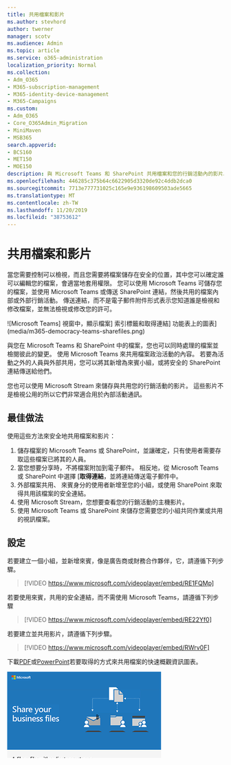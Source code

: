```yaml
---
title: 共用檔案和影片
ms.author: stevhord
author: twerner
manager: scotv
ms.audience: Admin
ms.topic: article
ms.service: o365-administration
localization_priority: Normal
ms.collection:
- Adm_O365
- M365-subscription-management
- M365-identity-device-management
- M365-Campaigns
ms.custom:
- Adm_O365
- Core_O365Admin_Migration
- MiniMaven
- MSB365
search.appverid:
- BCS160
- MET150
- MOE150
description: 與 Microsoft Teams 和 SharePoint 共用檔案和您的行銷活動內的影片。
ms.openlocfilehash: 446285c375b64c6622905d3320de92c4ddb2dca0
ms.sourcegitcommit: 7713e777731025c165e9e936198609503ade5665
ms.translationtype: MT
ms.contentlocale: zh-TW
ms.lasthandoff: 11/20/2019
ms.locfileid: "38753612"
---
```

# <a name="share-files-and-videos"></a>共用檔案和影片

當您需要控制可以檢視，而且您需要將檔案儲存在安全的位置，其中您可以確定誰可以編輯您的檔案，會適當地套用權限。 您可以使用 Microsoft Teams 可儲存您的檔案，並使用 Microsoft Teams 或傳送 SharePoint 連結，然後共用的檔案內部或外部行銷活動。 傳送連結，而不是電子郵件附件形式表示您知道誰是檢視和修改檔案，並無法檢視或修改您的許可。 

![Microsoft Teams] 視窗中，顯示檔案] 索引標籤和取得連結] 功能表上的圖表](media/m365-democracy-teams-sharefiles.png)

與您在 Microsoft Teams 和 SharePoint 中的檔案，您也可以同時處理的檔案並檢閱彼此的變更。 使用 Microsoft Teams 來共用檔案政治活動的內容。 若要為活動之外的人員與外部共用，您可以將其新增為來賓小組，或將安全的 SharePoint 連結傳送給他們。

您也可以使用 Microsoft Stream 來儲存與共用您的行銷活動的影片。 這些影片不是檢視公用的所以它們非常適合用於內部活動通訊。

## <a name="best-practices"></a>最佳做法

使用這些方法來安全地共用檔案和影片：

1. 儲存檔案的 Microsoft Teams 或 SharePoint，並讓確定，只有使用者需要存取這些檔案已將其的人員。 
2. 當您想要分享時，不將檔案附加到電子郵件。 相反地，從 Microsoft Teams 或 SharePoint 中選擇 [**取得連結**，並將連結傳送電子郵件中。
3. 外部檔案共用、 來賓身分的使用者新增至您的小組，或使用 SharePoint 來取得共用該檔案的安全連結。
4. 使用 Microsoft Stream，您想要查看您的行銷活動的主機影片。 
5. 使用 Microsoft Teams 或 SharePoint 來儲存您需要您的小組共同作業或共用的視訊檔案。

 
## <a name="set-up"></a>設定

若要建立一個小組，並新增來賓，像是廣告商或財務合作夥伴，它，請遵循下列步驟。

> [!VIDEO https://www.microsoft.com/videoplayer/embed/RE1FQMp]

若要使用來賓，共用的安全連結，而不需使用 Microsoft Teams，請遵循下列步驟

> [!VIDEO https://www.microsoft.com/videoplayer/embed/RE22Yf0]

若要建立並共用影片，請遵循下列步驟。

> [!VIDEO https://www.microsoft.com/videoplayer/embed/RWrv0F]

下載[PDF](https://go.microsoft.com/fwlink/?linkid=2079435)或[PowerPoint](https://go.microsoft.com/fwlink/?linkid=2079438)若要取得的方式來共用檔案的快速概觀資訊圖表。

[![圖例中的不同的使用者與共用檔案](media/ShareYourfiles-thumb-358x201.png)](https://go.microsoft.com/fwlink/?linkid=2079435)

